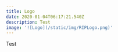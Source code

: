 ```yaml
---
title: Logo
date: 2020-01-04T06:17:21.540Z
description: Test
image: '![Logo](/static/img/RIPLogo.png)'
---
```

Test
